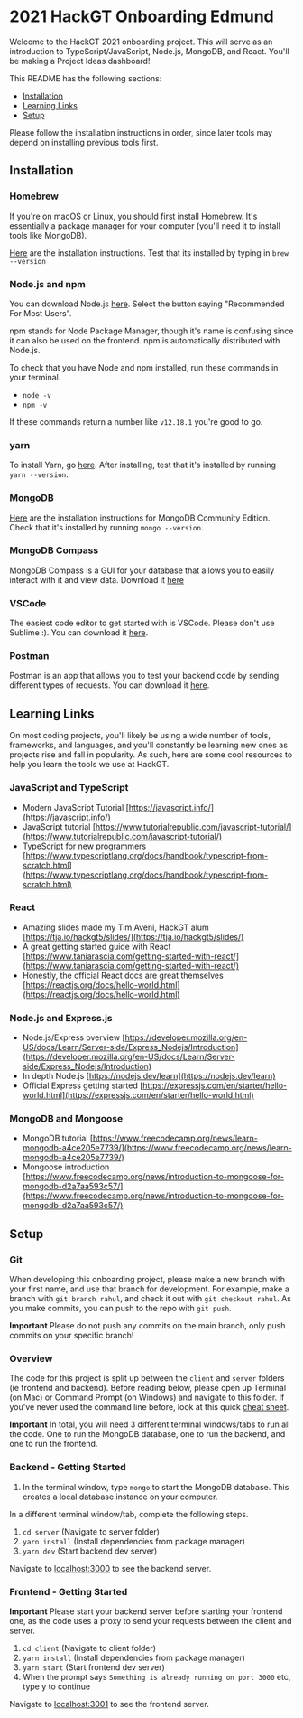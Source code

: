 # 2021 HackGT Onboarding Edmund

Welcome to the HackGT 2021 onboarding project. This will serve as an introduction to TypeScript/JavaScript, Node.js, MongoDB, and React. You'll be making a Project Ideas dashboard!

This README has the following sections:
- [Installation](#Installation)
- [Learning Links](#Learning-Links)
- [Setup](#Setup)

Please follow the installation instructions in order, since later tools may depend on installing previous tools first.

## Installation

### Homebrew

If you're on macOS or Linux, you should first install Homebrew. It's essentially a package manager for your computer (you'll need it to install tools like MongoDB).

[Here](https://brew.sh/) are the installation instructions. Test that its installed by typing in `brew --version`

### Node.js and npm

You can download Node.js [here](https://nodejs.org/en/). Select the button saying "Recommended For Most Users".

npm stands for Node Package Manager, though it's name is confusing since it can also be used on the frontend. npm is automatically distributed with Node.js.
 
To check that you have Node and npm installed, run these commands in your terminal.
- `node -v`
- `npm -v`

If these commands return a number like `v12.18.1` you're good to go.

### yarn

To install Yarn, go [here](https://classic.yarnpkg.com/en/docs/install). After installing, test that it's installed by running `yarn --version`.

### MongoDB

[Here](https://docs.mongodb.com/manual/administration/install-community/) are the installation instructions for MongoDB Community Edition. Check that it's installed by running `mongo --version`.

### MongoDB Compass

MongoDB Compass is a GUI for your database that allows you to easily interact with it and view data. Download it [here](https://www.mongodb.com/try/download/compass)

### VSCode

The easiest code editor to get started with is VSCode. Please don't use Sublime :). You can download it [here](https://code.visualstudio.com/download).

### Postman

Postman is an app that allows you to test your backend code by sending different types of requests. You can download it [here](https://www.postman.com/downloads/).

## Learning Links

On most coding projects, you'll likely be using a wide number of tools, frameworks, and languages, and you'll constantly be learning new ones as projects rise and fall in popularity. As such, here are some cool resources to help you learn the tools we use at HackGT.

### JavaScript and TypeScript
- Modern JavaScript Tutorial [https://javascript.info/](https://javascript.info/)
- JavaScript tutorial [https://www.tutorialrepublic.com/javascript-tutorial/](https://www.tutorialrepublic.com/javascript-tutorial/)
- TypeScript for new programmers [https://www.typescriptlang.org/docs/handbook/typescript-from-scratch.html](https://www.typescriptlang.org/docs/handbook/typescript-from-scratch.html)

### React
- Amazing slides made my Tim Aveni, HackGT alum [https://tja.io/hackgt5/slides/](https://tja.io/hackgt5/slides/)
- A great getting started guide with React [https://www.taniarascia.com/getting-started-with-react/](https://www.taniarascia.com/getting-started-with-react/)
- Honestly, the official React docs are great themselves [https://reactjs.org/docs/hello-world.html](https://reactjs.org/docs/hello-world.html)

### Node.js and Express.js
- Node.js/Express overview [https://developer.mozilla.org/en-US/docs/Learn/Server-side/Express_Nodejs/Introduction](https://developer.mozilla.org/en-US/docs/Learn/Server-side/Express_Nodejs/Introduction)
- In depth Node.js [https://nodejs.dev/learn](https://nodejs.dev/learn)
- Official Express getting started [https://expressjs.com/en/starter/hello-world.html](https://expressjs.com/en/starter/hello-world.html)

### MongoDB and Mongoose
- MongoDB tutorial [https://www.freecodecamp.org/news/learn-mongodb-a4ce205e7739/](https://www.freecodecamp.org/news/learn-mongodb-a4ce205e7739/)
- Mongoose introduction [https://www.freecodecamp.org/news/introduction-to-mongoose-for-mongodb-d2a7aa593c57/](https://www.freecodecamp.org/news/introduction-to-mongoose-for-mongodb-d2a7aa593c57/)

## Setup

### Git

When developing this onboarding project, please make a new branch with your first name, and use that branch for development. For example, make a branch with `git branch rahul`, and check it out with `git checkout rahul`. As you make commits, you can push to the repo with `git push`.

**Important** Please do not push any commits on the main branch, only push commits on your specific branch!

### Overview

The code for this project is split up between the `client` and `server` folders (ie frontend and backend). Before reading below, please open up Terminal (on Mac) or Command Prompt (on Windows) and navigate to this folder. If you've never used the command line before, look at this quick [cheat sheet](https://enexdi.sciencesconf.org/data/pages/windows_vs_mac_commands_1.pdf).

**Important** In total, you will need 3 different terminal windows/tabs to run all the code. One to run the MongoDB database, one to run the backend, and one to run the frontend.

### Backend - Getting Started
1. In the terminal window, type `mongo` to start the MongoDB database. This creates a local database instance on your computer.

In a different terminal window/tab, complete the following steps.

1. `cd server` (Navigate to server folder)
2. `yarn install` (Install dependencies from package manager)
3. `yarn dev` (Start backend dev server)

Navigate to [localhost:3000](localhost:3000) to see the backend server.

### Frontend - Getting Started

**Important** Please start your backend server before starting your frontend one, as the code uses a proxy to send your requests between the client and server.

1. `cd client` (Navigate to client folder)
2. `yarn install` (Install dependencies from package manager)
3. `yarn start` (Start frontend dev server)
4. When the prompt says `Something is already running on port 3000` etc, type y to continue

Navigate to [localhost:3001](localhost:3001) to see the frontend server.
